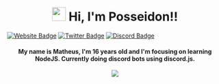 <h1 align="center"><img src="https://media.giphy.com/media/hvRJCLFzcasrR4ia7z/giphy.gif" width="32px"> Hi, I'm Posseidon!!</h1>

[![Website Badge](https://img.shields.io/badge/-WebSite-0080FF?style=for-the-badge&labelColor=c23d2f&color=c23d2f&logo=google-chrome&logoColor=white&link=https://posseidon.netlify.app/)](https://posseidon.netlify.app/)
[![Twitter Badge](https://img.shields.io/badge/-Twitter-0080FF?style=for-the-badge&labelColor=c23d2f&color=c23d2f&logo=twitter&logoColor=white&link=https://twitter.com/P0sseid0n)](https://twitter.com/P0sseid0n)
[![Discord Badge](https://img.shields.io/badge/-Discord-0080FF?style=for-the-badge&labelColor=c23d2f&color=c23d2f&logo=discord&logoColor=white&link=https://discord.com/users/237313382657687552)](https://discord.com/users/237313382657687552)

<h4 align="center"> My name is Matheus, I'm 16 years old and I'm focusing on learning NodeJS. Currently doing discord bots using discord.js.  </h4>

<p align="center">  
  <img align="center" src="https://github-readme-stats.vercel.app/api/top-langs/?username=Posseidon0110&layout=compact" />
</p>

